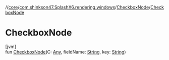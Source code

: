 //[core](../../../index.md)/[com.shinkson47.SplashX6.rendering.windows](../index.md)/[CheckboxNode](index.md)/[CheckboxNode](-checkbox-node.md)

# CheckboxNode

[jvm]\
fun [CheckboxNode](-checkbox-node.md)(C: [Any](https://kotlinlang.org/api/latest/jvm/stdlib/kotlin/-any/index.html), fieldName: [String](https://kotlinlang.org/api/latest/jvm/stdlib/kotlin/-string/index.html), key: [String](https://kotlinlang.org/api/latest/jvm/stdlib/kotlin/-string/index.html))
